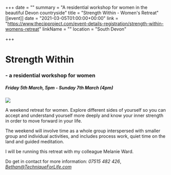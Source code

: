 +++
date = ""
summary = "A residential workshop for women in the beautiful Devon countryside"
title = "Strength Within - Women's Retreat"
[[event]]
date = "2021-03-05T01:00:00+00:00"
link = "https://www.thecipproject.com/event-details-registration/strength-within-womens-retreat"
linkName = ""
location = "South Devon"

+++
# Strength Within

### - a residential workshop for women

##### Friday 5th March, 5pm - Sunday 7th March (4pm)

![](/uploads/karl-magnuson-mvxmvpo3s1m-unsplash.jpg)

A weekend retreat for women. Explore different sides of yourself so you can accept and understand yourself more deeply and know your inner strength in order to move forward in your life.

The weekend will involve time as a whole group interspersed with smaller group and individual activities, and includes process work, quiet time on the land and guided meditation.

I will be running this retreat with my colleague Melanie Ward.

Do get in contact for more information: _07515 482 426_, [_Bethan@TechniqueForLife.com_](mailto:bethan@techniqueforlife.com)